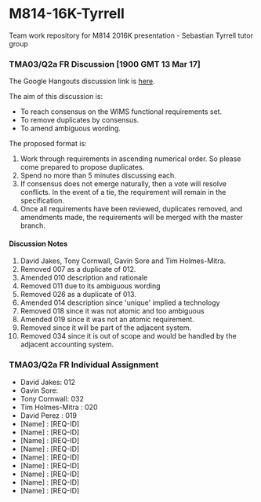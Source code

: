 # M814-16K-Tyrrell
Team work repository for M814 2016K presentation - Sebastian Tyrrell tutor group

### TMA03/Q2a FR Discussion [1900 GMT 13 Mar 17]
The Google Hangouts discussion link is [here](https://hangouts.google.com/call/hapf3mtftvculd26urpr5vsk54e).

The aim of this discussion is:
* To reach consensus on the WIMS functional requirements set.
* To remove duplicates by consensus.
* To amend ambiguous wording.

The proposed format is:

1. Work through requirements in ascending numerical order. So please come prepared to propose duplicates.
2. Spend no more than 5 minutes discussing each.
3. If consensus does not emerge naturally, then a vote will resolve conflicts. In the event of a tie, the requirement will remain in the specification.
4. Once all requirements have been reviewed, duplicates removed, and amendments made, the requirements will be merged with the master branch.

#### Discussion Notes
1. David Jakes, Tony Cornwall, Gavin Sore and Tim Holmes-Mitra.
2. Removed 007 as a duplicate of 012.
3. Amended 010 description and rationale
4. Removed 011 due to its ambiguous wording
5. Removed 026 as a duplicate of 013.
6. Amended 014 description since 'unique' implied a technology
7. Removed 018 since it was not atomic and too ambiguous
8. Amended 019 since it was not an atomic requirement.
9. Removed since it will be part of the adjacent system.
10. Removed 034 since it is out of scope and would be handled by the adjacent accounting system.

### TMA03/Q2a FR Individual Assignment
- David Jakes: 012
- Gavin Sore:
- Tony Cornwall: 032
- Tim Holmes-Mitra : 020
- David Perez : 019
- [Name] : [REQ-ID]
- [Name] : [REQ-ID]
- [Name] : [REQ-ID]
- [Name] : [REQ-ID]
- [Name] : [REQ-ID]
- [Name] : [REQ-ID]
- [Name] : [REQ-ID]
- [Name] : [REQ-ID]
- [Name] : [REQ-ID]
